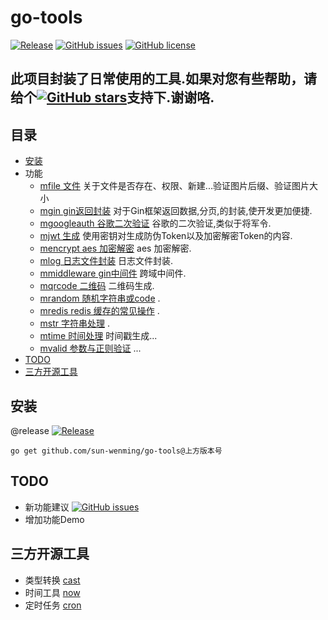 # go-tools

[![Release](https://img.shields.io/github/release/sun-wenming/go-tools.svg?style=plastic)](https://github.com/sun-wenming/go-tools/releases)
[![GitHub issues](https://img.shields.io/github/issues/sun-wenming/go-tools.svg?style=plastic)](https://github.com/sun-wenming/go-tools/issues)
[![GitHub license](https://img.shields.io/github/license/sun-wenming/go-tools.svg?style=plastic)](https://github.com/sun-wenming/go-tools/blob/master/LICENSE)


## 此项目封装了日常使用的工具.如果对您有些帮助，请给个[![GitHub stars](https://img.shields.io/github/stars/sun-wenming/go-tools.svg?style=plastic)](https://github.com/sun-wenming/go-tools/stargazers)支持下.谢谢咯.

## 目录
- [安装](##安装)
- 功能
    - [mfile 文件](https://github.com/sun-wenming/go-tools/tree/master/mfile) 关于文件是否存在、权限、新建...验证图片后缀、验证图片大小
    - [mgin gin返回封装](https://github.com/sun-wenming/go-tools/tree/master/mgin) 对于Gin框架返回数据,分页,的封装,使开发更加便捷.
    - [mgoogleauth 谷歌二次验证](https://github.com/sun-wenming/go-tools/tree/master/mgoogleauth) 谷歌的二次验证,类似于将军令.
    - [mjwt 生成](https://github.com/sun-wenming/go-tools/tree/master/mjwt) 使用密钥对生成防伪Token以及加密解密Token的内容.
    - [mencrypt aes 加密解密](https://github.com/sun-wenming/go-tools/tree/master/) aes 加密解密.
    - [mlog 日志文件封装](https://github.com/sun-wenming/go-tools/tree/master/mlog) 日志文件封装.
    - [mmiddleware gin中间件](https://github.com/sun-wenming/go-tools/tree/master/mmiddleware) 跨域中间件.
    - [mqrcode 二维码](https://github.com/sun-wenming/go-tools/tree/master/mqrcode) 二维码生成.
    - [mrandom 随机字符串或code](https://github.com/sun-wenming/go-tools/tree/master/mrandom) .
    - [mredis redis 缓存的常见操作](https://github.com/sun-wenming/go-tools/tree/master/mredis) .
    - [mstr 字符串处理](https://github.com/sun-wenming/go-tools/tree/master/mstr) .
    - [mtime 时间处理](https://github.com/sun-wenming/go-tools/tree/master/mtime) 时间戳生成...
    - [mvalid 参数与正则验证](https://github.com/sun-wenming/go-tools/tree/master/mvalid) ...
- [TODO](#TODO)
- [三方开源工具](##三方开源工具)

## 安装

@release [![Release](https://img.shields.io/github/release/sun-wenming/go-tools.svg?style=plastic)](https://github.com/sun-wenming/go-tools/releases) 
```
go get github.com/sun-wenming/go-tools@上方版本号
```

## TODO
- 新功能建议 [![GitHub issues](https://img.shields.io/github/issues/sun-wenming/go-tools.svg?style=plastic)](https://github.com/sun-wenming/go-tools/issues)
- 增加功能Demo


## 三方开源工具
- 类型转换 [cast](https://github.com/spf13/cast)
- 时间工具 [now](https://github.com/jinzhu/now) 
- 定时任务 [cron](https://github.com/robfig/cron)

